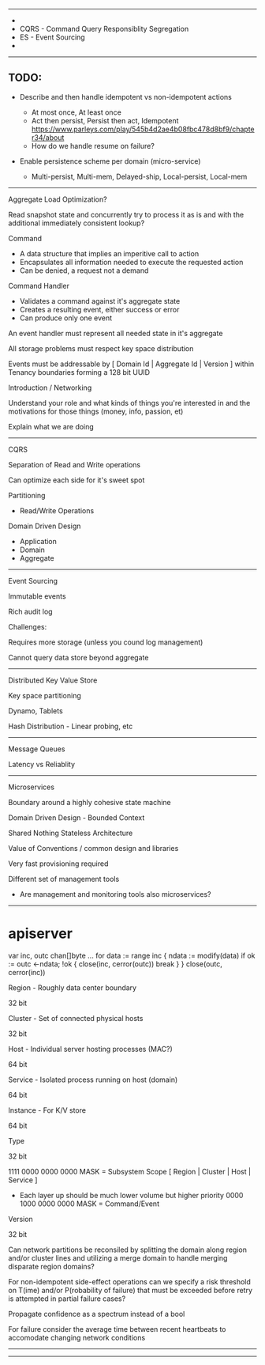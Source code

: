 
************************************************************
*
*	CQRS	-	Command Query Responsiblity Segregation
*	ES		-	Event Sourcing
*
************************************************************


TODO:
------------------------------------------------------------

- Describe and then handle idempotent vs non-idempotent actions
	- At most once, At least once
	- Act then persist, Persist then act, Idempotent
		https://www.parleys.com/play/545b4d2ae4b08fbc478d8bf9/chapter34/about
	- How do we handle resume on failure?

- Enable persistence scheme per domain (micro-service)
	- Multi-persist, Multi-mem, Delayed-ship, Local-persist, Local-mem

------------------------------------------------------------


Aggregate Load Optimization?

Read snapshot state and concurrently try to process it as is and with the additional immediately consistent lookup?





Command
- A data structure that implies an imperitive call to action
- Encapsulates all information needed to execute the requested action
- Can be denied, a request not a demand

Command Handler
- Validates a command against it's aggregate state
- Creates a resulting event, either success or error
- Can produce only one event


An event handler must represent all needed state in it's aggregate


All storage problems must respect key space distribution


Events must be addressable by [ Domain Id | Aggregate Id | Version ] within Tenancy boundaries forming a 128 bit UUID






Introduction / Networking

Understand your role and what kinds of things you're interested in and the motivations for those things (money, info, passion, et)

Explain what we are doing





***************************

CQRS

Separation of Read and Write operations

Can optimize each side for it's sweet spot

Partitioning
- Read/Write Operations

Domain Driven Design
- Application
- Domain
- Aggregate



***************************

Event Sourcing

Immutable events

Rich audit log

Challenges:

Requires more storage (unless you cound log management)

Cannot query data store beyond aggregate



***************************

Distributed Key Value Store

Key space partitioning

Dynamo, Tablets

Hash Distribution - Linear probing, etc




***************************

Message Queues

Latency vs Reliablity




***************************

Microservices

Boundary around a highly cohesive state machine

Domain Driven Design - Bounded Context

Shared Nothing Stateless Architecture

Value of Conventions / common design and libraries

Very fast provisioning required

Different set of management tools
- Are management and monitoring tools also microservices?





***************************


apiserver
=========

var inc, outc chan[]byte
...
for data := range inc {
ndata := modify(data)
if ok := outc <-ndata; !ok {
close(inc, cerror(outc))
break
}
}
close(outc, cerror(inc))



Region - Roughly data center boundary

32 bit

Cluster - Set of connected physical hosts

32 bit

Host - Individual server hosting processes (MAC?)

64 bit

Service - Isolated process running on host (domain)

64 bit

Instance - For K/V store

64 bit

Type

32 bit

1111 0000 0000 0000 MASK = Subsystem Scope
[ Region | Cluster | Host | Service ]
- Each layer up should be much lower volume but higher priority
0000 1000 0000 0000 MASK = Command/Event


Version

32 bit



Can network partitions be reconsiled by splitting the domain along region and/or cluster lines and utilizing a merge domain to handle merging disparate region domains?


For non-idempotent side-effect operations can we specify a risk threshold on T(ime) and/or P(robability of failure) that must be exceeded before retry is attempted in partial failure cases?


Propagate confidence as a spectrum instead of a bool

For failure consider the average time between recent heartbeats to accomodate changing network conditions


***************************



***************************